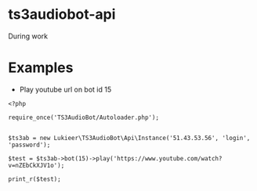 # ts3audiobot-api
During work

# Examples 

* Play youtube url on bot id 15

```
<?php

require_once('TS3AudioBot/Autoloader.php');


$ts3ab = new Lukieer\TS3AudioBot\Api\Instance('51.43.53.56', 'login', 'password');

$test = $ts3ab->bot(15)->play('https://www.youtube.com/watch?v=nZEbCkXJV1o');

print_r($test);

```
